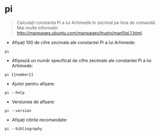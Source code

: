 # pi

> Calculați constanta Pi a lui Arhimede în zecimal pe linia de comandă.
> Mai multe informații: <http://manpages.ubuntu.com/manpages/trusty/man1/pi.1.html>.

- Afișați 100 de cifre zecimale ale constantei Pi a lui Arhimede:

`pi`

- Afișează un număr specificat de cifre zecimale ale constantei Pi a lui Arhimede:

`pi {{number}}`

- Ajutor pentru afișare:

`pi --help`

- Versiunea de afișare:

`pi --version`

- Afișați citirile recomandate:

`pi --bibliography`
